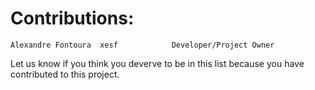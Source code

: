 # Contributions:
    Alexandre Fontoura  xesf            Developer/Project Owner

Let us know if you think you deverve to be in this list because you have contributed to this project.
